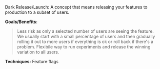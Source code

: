 Dark Release/Launch: A concept that means releasing your features to production to a subset of users. 

**Goals/Benefits:** 
> Less risk as only a selected number of users are seeing the feature. We usually start with a small percentage of users and then gradually rolling it out to more users if everything is ok or roll back if there's a problem.
> Flexibile way to run experiments and release the winning variation to all users.

**Techniques:**
Feature flags 
